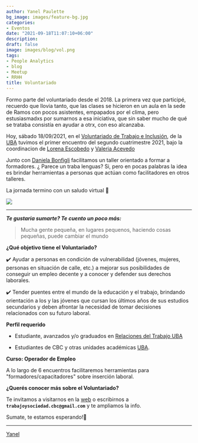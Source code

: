 ```yaml
---
author: Yanel Paulette
bg_image: images/feature-bg.jpg
categories:
- Eventos
date: "2021-09-18T11:07:10+06:00"
description: 
draft: false
image: images/blog/vol.png
tags:
- People Analytics
- blog
- Meetup
- RRHH
title: Voluntariado
---
```


Formo parte del voluntariado desde el 2018. La primera vez que participé, recuerdo que llovia tanto, que las clases se hicieron en un aula en la sede de Ramos con pocos asistentes, empapados por el clima, pero estusiasmadxs por sumarnos a esa iniciativa, que sin saber mucho de qué se trataba consistía en ayudar a otrx, con eso alcanzaba.

Hoy, sábado 18/09/2021, en el [Voluntariado de Trabajo e Inclusión](http://www.extensioncbc.com.ar/cbcmasvos/voluntariadotrabajoinclusion/), de la [UBA](https://www.uba.ar/#/) tuvimos el primer encuentro del segundo cuatrimestre 2021, bajo la coordinacion de [Lorena Escobedo](https://www.linkedin.com/in/liclorenaescobedo/) y [Valeria Acevedo](https://www.linkedin.com/in/valeria-acevedo/)

Junto con [Daniela Bonfigli](https://www.linkedin.com/in/daniela-bonfigli/) facilitamos un taller orientado a formar a formadores. ¿ Parece un traba lenguas? Si, pero en pocas palabras la idea es brindar herramientas a personas que actúan como facilitadores en otros talleres.

La jornada termino con un saludo virtual 👋

![](/images/blog/WhatsApp%20Image%202021-09-18%20at%2013.19.03.jpeg)

------------------------------------------------------------------------

***Te gustaria sumarte? Te cuento un poco más:***

> Mucha gente pequeña, en lugares pequenos, haciendo cosas pequeñas, puede cambiar el mundo

**¿Qué objetivo tiene el Voluntariado?**

✔️ Ayudar a personas en condición de vulnerabilidad (jóvenes, mujeres, personas en situación de calle, etc.) a mejorar sus posibilidades de conseguir un empleo decente y a conocer y defender sus derechos laborales.

✔️ Tender puentes entre el mundo de la educación y el trabajo, brindando orientación a los y las jóvenes que cursan los últimos años de sus estudios secundarios y deben afrontar la necesidad de tomar decisiones relacionados con su futuro laboral.

**Perfil requerido**

-   Estudiante, avanzados y/o graduados en [Relaciones del Trabajo UBA](http://www.sociales.uba.ar/carreras/relaciones-del-trabajo/)

-   Estudiantes de CBC y otras unidades académicas [UBA](https://www.uba.ar/#/).

**Curso: Operador de Empleo**

A lo largo de 6 encuentros facilitaremos herramientas para "formadores/capacitadores" sobre inserción laboral.

**¿Querés conocer más sobre el Voluntariado?**

Te invitamos a visitarnos en la [web](http://www.extensioncbc.com.ar/cbcmasvos/voluntariadotrabajoinclusion/) o escribirnos a **`trabajoysociedad.cbc@gmail.com`** y te ampliamos la info.

Sumate, te estamos esperando!🤝

------------------------------------------------------------------------

[Yanel](https://yanelpaulette.netlify.app/)
